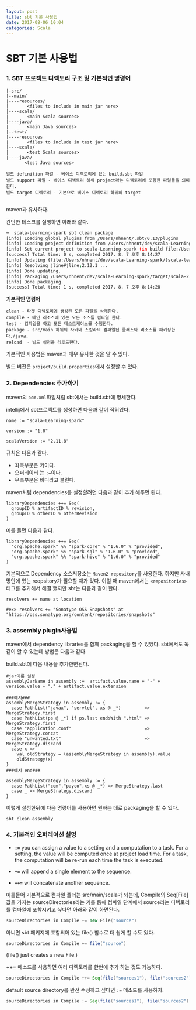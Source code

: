 ```yaml
---
layout: post
title: sbt 기본 사용법
date: 2017-08-06 10:04
categories: Scala
---
```


# SBT 기본 사용법

### 1. SBT 프로젝트 디렉토리 구조 및 기본적인 명령어

```
|-src/
|--main/
|----resources/
|       <files to include in main jar here>
|----scala/
|       <main Scala sources>
|----java/
|       <main Java sources>
|--test/
|----resources
|       <files to include in test jar here>
|----scala/
|       <test Scala sources>
|----java/
       <test Java sources>
       
빌드 definition 파일 - 베이스 디렉토리에 있는 build.sbt 파일 
빌드 support 파일 - 베이스 디렉토리 하위 project라는 디렉토리에 포함한 파일들을 의미한다. 
빌드 target 디렉토리 - 기본으로 베이스 디렉토리 하위의 target
       
```

maven과 유사하다.

간단한 테스크를 실행하면 아래와 같다.

```bash
➜  scala-Learning-spark sbt clean package
[info] Loading global plugins from /Users/nhnent/.sbt/0.13/plugins
[info] Loading project definition from /Users/nhnent/dev/scala-Learning-spark/project
[info] Set current project to scala-Learning-spark (in build file:/Users/nhnent/dev/scala-Learning-spark/)
[success] Total time: 0 s, completed 2017. 8. 7 오후 8:14:27
[info] Updating {file:/Users/nhnent/dev/scala-Learning-spark/}scala-learning-spark...
[info] Resolving jline#jline;2.12.1 ...
[info] Done updating.
[info] Packaging /Users/nhnent/dev/scala-Learning-spark/target/scala-2.11/scala-learning-spark_2.11-1.0.jar ...
[info] Done packaging.
[success] Total time: 1 s, completed 2017. 8. 7 오후 8:14:28
```

**기본적인  명령어**

```
clean - 타겟 디렉토리에 생성된 모든 파일을 삭제한다.
compile - 메인 리소스에 있는 모든 소스를 컴파일 한다.
test - 컴파일을 하고 모든 테스트케이스를 수행한다.
package - src/main 하위의 자바와 스칼라의 컴파일된 클래스와 리소스를 패키징한다./java.
reload  - 빌드 설정을 리로드한다.
```

기본적인 사용법은 maven과 매우 유사한 것을 알 수 있다.

빌드 버전은 `project/build.properties`에서 설정할 수 있다.

### 2. Dependencies 추가하기

maven의 `pom.xml`파일처럼 sbt에서는 build.sbt에 명세한다.

intellij에서 sbt프로젝트를 생성하면 다음과 같이 적혀있다.

```
name := "scala-Learning-spark"

version := "1.0"

scalaVersion := "2.11.8"
```

규칙은 다음과 같다.

- 좌측부분은 키이다.
- 오퍼레이터 는 `:=`이다.
- 우측부분은 바디라고 불린다.

maven처럼 dependencies를 설정할려면 다음과 같이 추가 해주면 된다.

```
libraryDependencies ++= Seq(
  groupID % artifactID % revision,
  groupID % otherID % otherRevision
)
```

예를 들면 다음과 같다.

```
libraryDependencies ++= Seq(
  "org.apache.spark" %% "spark-core" % "1.6.0" % "provided",
  "org.apache.spark" %% "spark-sql" % "1.6.0" % "provided",
  "org.apache.spark" %% "spark-hive" % "1.6.0" % "provided"
)
```

기본적으로 Dependency 소스저장소는 `Maven2 repository`를 사용한다. 하지만 사내망안에 있는 reopsitory가 필요할 때가 있다. 이럴 때 maven에서는 `<repositories>`태그를 추가해서 해결 했지만 sbt는 다음과 같이 한다.

```
resolvers += name at location

#ex> resolvers += "Sonatype OSS Snapshots" at "https://oss.sonatype.org/content/repositories/snapshots"
```

### 3. assembly plugin사용법

maven에서 dependency libraries를 함께 packaging을 할 수 있었다. sbt에서도 똑같이 할 수 있는데 방법은 다음과 같다.

build.sbt에 다음 내용을 추가한면된다.

```
#jar이름 설정
assemblyJarName in assembly :=  artifact.value.name + "-" + version.value + "." + artifact.value.extension

###예시###
assemblyMergeStrategy in assembly := {
  case PathList("javax", "servlet", xs @ _*)         => MergeStrategy.first
  case PathList(ps @ _*) if ps.last endsWith ".html" => MergeStrategy.first
  case "application.conf"                            => MergeStrategy.concat
  case "unwanted.txt"                                => MergeStrategy.discard
  case x =>
    val oldStrategy = (assemblyMergeStrategy in assembly).value
    oldStrategy(x)
}
###예시 end###

assemblyMergeStrategy in assembly := {
  case PathList("com","payco",xs @ _*) => MergeStrategy.last
  case _ => MergeStrategy.discard
}
```

이렇게 설정한뒤에 다음 명령어를 사용하면 원하는 데로 packaging을 할 수 있다.

```
sbt clean assembly
```

### 4. 기본적인 오퍼레이션 설명

- **`:=`**
you can assign a value to a setting and a computation to a task. For a setting, the value will be computed once at project load time. For a task, the computation will be re-run each time the task is executed.

- **`+=`**
will append a single element to the sequence.

- **`++=`**
will concatenate another sequence.

예를들어 기본적으로 컴파일 폴더는 src/main/scala가 되는데, Compile의 Seq[File] 값을 가지는 sourceDirectories라는 키를 통해 컴파일 단계에서 source라는 디렉토리를 컴파일에 포함시키고 싶다면 아래와 같이 하면된다.

```scala
sourceDirectories in Compile += new File("source")
```

아니면  sbt 패키지에 포함되어 있는 file() 함수로 더 쉽게 할 수도 있다.

```scala
sourceDirectories in Compile += file("source")
```

(file() just creates a new File.)

++= 메소드를 사용하면 여러 디렉토리를 한번에 추가 하는 것도 가능하다.

```scala
sourceDirectories in Compile ++= Seq(file("sources1"), file("sources2"))
```

default source directory를 완전 수정하고 싶다면 `:=` 메소드를 사용하자.

```scala
sourceDirectories in Compile := Seq(file("sources1"), file("sources2")
```
